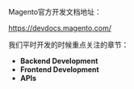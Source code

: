 Magento官方开发文档地址：

https://devdocs.magento.com/

我们平时开发的时候重点关注的章节：

- **Backend Development**
- **Frontend Development**
- **APIs**

